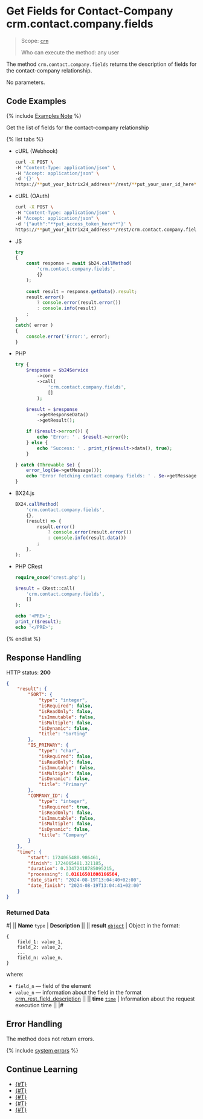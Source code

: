 # Get Fields for Contact-Company crm.contact.company.fields

> Scope: [`crm`](../../../scopes/permissions.md)
>
> Who can execute the method: any user

The method `crm.contact.company.fields` returns the description of fields for the contact-company relationship.

No parameters.

## Code Examples

{% include [Examples Note](../../../../_includes/examples.md) %}

Get the list of fields for the contact-company relationship

{% list tabs %}

- cURL (Webhook)

    ```bash
    curl -X POST \
    -H "Content-Type: application/json" \
    -H "Accept: application/json" \
    -d '{}' \
    https://**put_your_bitrix24_address**/rest/**put_your_user_id_here**/**put_your_webhook_here**/crm.contact.company.fields
    ```

- cURL (OAuth)

    ```bash
    curl -X POST \
    -H "Content-Type: application/json" \
    -H "Accept: application/json" \
    -d '{"auth":"**put_access_token_here**"}' \
    https://**put_your_bitrix24_address**/rest/crm.contact.company.fields
    ```

- JS

    ```js
    try
    {
    	const response = await $b24.callMethod(
    		'crm.contact.company.fields',
    		{}
    	);
    	
    	const result = response.getData().result;
    	result.error()
    		? console.error(result.error())
    		: console.info(result)
    	;
    }
    catch( error )
    {
    	console.error('Error:', error);
    }
    ```

- PHP

    ```php
    try {
        $response = $b24Service
            ->core
            ->call(
                'crm.contact.company.fields',
                []
            );
    
        $result = $response
            ->getResponseData()
            ->getResult();
    
        if ($result->error()) {
            echo 'Error: ' . $result->error();
        } else {
            echo 'Success: ' . print_r($result->data(), true);
        }
    
    } catch (Throwable $e) {
        error_log($e->getMessage());
        echo 'Error fetching contact company fields: ' . $e->getMessage();
    }
    ```

- BX24.js

    ```js
    BX24.callMethod(
        'crm.contact.company.fields',
        {},
        (result) => {
            result.error()
                ? console.error(result.error())
                : console.info(result.data())
            ;
        },
    );
    ```

- PHP CRest

    ```php
    require_once('crest.php');

    $result = CRest::call(
        'crm.contact.company.fields',
        []
    );

    echo '<PRE>';
    print_r($result);
    echo '</PRE>';
    ```

{% endlist %}

## Response Handling

HTTP status: **200**

```json
{
    "result": {
        "SORT": {
            "type": "integer",
            "isRequired": false,
            "isReadOnly": false,
            "isImmutable": false,
            "isMultiple": false,
            "isDynamic": false,
            "title": "Sorting"
        },
        "IS_PRIMARY": {
            "type": "char",
            "isRequired": false,
            "isReadOnly": false,
            "isImmutable": false,
            "isMultiple": false,
            "isDynamic": false,
            "title": "Primary"
        },
        "COMPANY_ID": {
            "type": "integer",
            "isRequired": true,
            "isReadOnly": false,
            "isImmutable": false,
            "isMultiple": false,
            "isDynamic": false,
            "title": "Company"
        }
    },
    "time": {
        "start": 1724065480.986461,
        "finish": 1724065481.321185,
        "duration": 0.33472418785095215,
        "processing": 0.01616501808166504,
        "date_start": "2024-08-19T13:04:40+02:00",
        "date_finish": "2024-08-19T13:04:41+02:00"
    }
}
```

### Returned Data

#|
|| **Name**
`type` | **Description** ||
|| **result**
[`object`][1] | Object in the format:
```
{
    field_1: value_1,
    field_2: value_2,
    ...
    field_n: value_n,
}
```

where:
- `field_n` — field of the element
- `value_n` — information about the field in the format [crm_rest_field_description](../../data-types.md#crm_rest_field_description) ||
|| **time**
[`time`][1] | Information about the request execution time ||
|#

## Error Handling

The method does not return errors.

{% include [system errors](../../../../_includes/system-errors.md) %}

## Continue Learning

- [{#T}](./crm-contact-company-add.md)
- [{#T}](./crm-contact-company-delete.md)
- [{#T}](./crm-contact-company-items-get.md)
- [{#T}](./crm-contact-company-items-set.md)
- [{#T}](./crm-contact-company-items-delete.md)

[1]: ../../../data-types.md